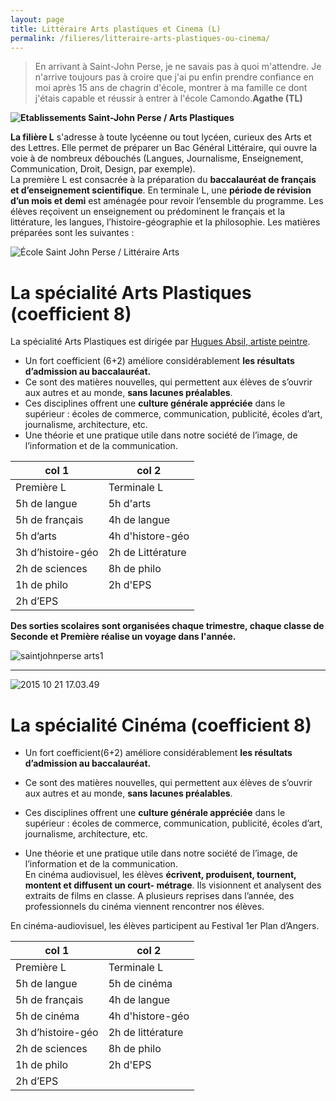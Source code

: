 ```yaml
---
layout: page
title: Littéraire Arts plastiques et Cinema (L)
permalink: /filieres/litteraire-arts-plastiques-ou-cinema/
---
```


> En arrivant à Saint-John Perse, je ne savais pas à quoi m'attendre. Je n'arrive toujours pas à croire que j'ai pu enfin prendre confiance en moi après 15 ans de chagrin d'école, montrer à ma famille ce dont j'étais capable et réussir à entrer à l'école Camondo.**Agathe (TL)**

**![Etablissements Saint-John Perse / Arts Plastiques](https://www.ecoles-sjp.fr/images/Capture_d%C3%A9cran_2016-06-23_%C3%A0_10.33.34.jpg "Etablissements Saint-John Perse / Arts Plastiques")**

**La filière L** s'adresse à toute lycéenne ou tout lycéen, curieux des Arts et des Lettres. Elle permet de préparer un Bac Général Littéraire, qui ouvre la voie à de nombreux débouchés (Langues, Journalisme, Enseignement, Communication, Droit, Design, par exemple).  
La première L est consacrée à la préparation du **baccalauréat de français et d’enseignement scientifique**. En terminale L, une **période de révision d’un mois et demi** est aménagée pour revoir l’ensemble du programme. Les élèves reçoivent un enseignement ou prédominent le français et la littérature, les langues, l’histoire-géographie et la philosophie. Les matières préparées sont les suivantes :

![École Saint John Perse / Littéraire Arts](https://www.ecoles-sjp.fr/images/13235311_1175632132488895_8132505240822253984_o.jpg "École Saint John Perse / Littéraire Arts")

# La spécialité Arts Plastiques (coefficient 8)

La spécialité Arts Plastiques est dirigée par [Hugues Absil, artiste peintre](http://hugues-absil.com/). 

- Un fort coefficient (6+2) améliore considérablement **les résultats d’admission au baccalauréat.**  
- Ce sont des matières nouvelles, qui permettent aux élèves de s’ouvrir aux autres et au monde, **sans lacunes préalables**.   
- Ces disciplines offrent une **culture générale appréciée** dans le supérieur : écoles de commerce, communication, publicité, écoles d’art, journalisme, architecture, etc.   
- Une théorie et une pratique utile dans notre société de l’image, de l’information et de la communication.  

col 1             | col 2            
----------------- | -----------------
Première L        | Terminale L      
5h de langue      | 5h d'arts        
5h de français    | 4h de langue     
5h d’arts         | 4h d'histore-géo 
3h d’histoire-géo | 2h de Littérature
2h de sciences    | 8h de philo      
1h de philo       | 2h d'EPS         
2h d’EPS          |                  

**Des sorties scolaires sont organisées chaque trimestre, chaque classe de Seconde et Première réalise un voyage dans l'année.**

![saintjohnperse arts1](https://www.ecoles-sjp.fr/images/saintjohnperse_arts1.jpg)

---

![2015 10 21 17.03.49](https://www.ecoles-sjp.fr/images/2015-10-21_17.03.49.jpg "École Saint John Perse / Littéraire Cinéma")

# La spécialité Cinéma (coefficient 8)

- Un fort coefficient(6+2) améliore considérablement **les résultats d’admission au baccalauréat.**

- Ce sont des matières nouvelles, qui permettent aux élèves de s’ouvrir aux autres et au monde, **sans lacunes préalables**.   
- Ces disciplines offrent une **culture générale appréciée** dans le supérieur : écoles de commerce, communication, publicité, écoles d’art, journalisme, architecture, etc.   
- Une théorie et une pratique utile dans notre société de l’image, de l’information et de la communication.  
En cinéma audiovisuel, les élèves **écrivent, produisent, tournent, montent et diffusent un court- métrage**. Ils visionnent et analysent des extraits de films en classe. A plusieurs reprises dans l’année, des professionnels du cinéma viennent rencontrer nos élèves.

En cinéma-audiovisuel, les élèves participent au Festival 1er Plan d’Angers.

col 1             | col 2             
----------------- | ------------------
Première L       |  Terminale L       
5h de langue      | 5h de cinéma      
5h de français    | 4h de langue      
5h de cinéma      | 4h d'histore-géo  
3h d’histoire-géo | 2h de littérature 
2h de sciences    | 8h de philo       
1h de philo       | 2h d'EPS          
2h d’EPS          |                   
